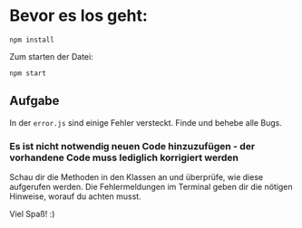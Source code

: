 # Bevor es los geht:

`npm install`

Zum starten der Datei: 

`npm start`

## Aufgabe

In der `error.js` sind einige Fehler versteckt.
Finde und behebe alle Bugs.

### Es ist nicht notwendig **neuen** Code hinzuzufügen - der vorhandene Code muss lediglich korrigiert werden

Schau dir die Methoden in den Klassen an und überprüfe, wie diese aufgerufen werden.
Die Fehlermeldungen im Terminal geben dir die nötigen Hinweise, worauf du achten musst.

Viel Spaß! :)
